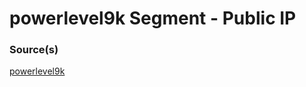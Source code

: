 # powerlevel9k Segment - Public IP


### Source(s)

[powerlevel9k](https://github.com/bhilburn/powerlevel9k)

